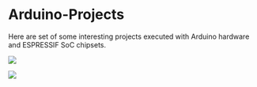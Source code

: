 # Arduino-Projects
Here are set of some interesting projects executed with Arduino hardware and ESPRESSIF SoC chipsets.

![](https://lh3.googleusercontent.com/-kvMRe-y0sEE/XTaqQHndgLI/AAAAAAAAAOw/diVaFwh0lCswZdPimVzuAa4gRLLW2TH7gCLcBGAs/w128-h128-p-k-no-nu/PicsArt_07-18-09.43.10.jpg)


![](https://1.bp.blogspot.com/-vG21reUg5d8/XYz6vfA2TnI/AAAAAAAAAqg/-V3GhSEfrg4me8HgnaXaH0mo8YO-a25gQCLcBGAsYHQ/s1600/IMG_20190926_211859.jpg)

